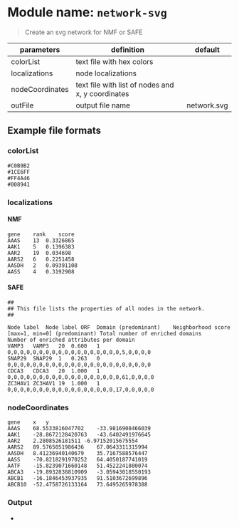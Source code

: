 # Module name: `network-svg`

> Create an svg network for NMF or SAFE

| parameters | definition | default |
|------------|------------|---------|
| colorList | text file with hex colors | |
| localizations | node localizations | |
| nodeCoordinates | text file with list of nodes and x, y coordinates |
| outFile | output file name | network.svg |

## Example file formats

### colorList
```
#C0B9B2
#1CE6FF
#FF4A46
#008941
```

### localizations

#### NMF
```
gene	rank	score
AAAS	13	0.3326865	
AAK1	5	0.1396383	
AAR2	19	0.034698	
AARS2	6	0.2251458	
AASDH	2	0.09391108	
AASS	4	0.3192908
```

#### SAFE
```
## 
## This file lists the properties of all nodes in the network.
## 

Node label	Node label ORF	Domain (predominant)	Neighborhood score [max=1, min=0] (predominant)	Total number of enriched domains	Number of enriched attributes per domain
VAMP3	VAMP3	20	0.600	1	0,0,0,0,0,0,0,0,0,0,0,0,0,0,0,0,0,0,5,0,0,0,0
SNAP29	SNAP29	1	0.263	0	0,0,0,0,0,0,0,0,0,0,0,0,0,0,0,0,0,0,0,0,0,0,0
CDCA3	CDCA3	20	1.000	1	0,0,0,0,0,0,0,0,0,0,0,0,0,0,0,0,0,0,61,0,0,0,0
ZC3HAV1	ZC3HAV1	19	1.000	1	0,0,0,0,0,0,0,0,0,0,0,0,0,0,0,0,0,17,0,0,0,0,0
```

### nodeCoordinates
```
gene	x	y
AAAS	68.5533816047702	-33.9816908466039
AAK1	-28.8672128420763	-43.6402491976645
AAR2	2.2808526181511	-6.97152015675554
AARS2	89.5765051986436	67.0643311315994
AASDH	8.41236940140679	35.7167588576447
AASS	-70.8218291970252	64.4050187741019
AATF	-15.8239071660148	51.4522241800074
ABCA3	-19.8932838810909	-3.05943018550193
ABCB1	-16.1846453937935	91.5103672699896
ABCB10	-52.4758726133164	73.6495265978388
```

### Output
* 